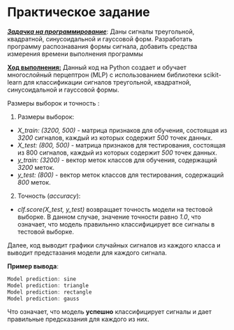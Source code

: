 # Практичеcкое задание 
<u><strong><i>Задачка на программирование</i></strong></u>:
Даны сигналы треугольной, квадратной, синусоидальной и гауссовой форм. Разработать программу распознавания формы сигнала, добавить средства измерения времени выполнения программы

<u><strong><i></i>Ход выполнения:</strong></u>
Данный код на Python создает и обучает многослойный перцептрон (MLP) с использованием библиотеки scikit-learn для классификации сигналов треугольной, квадратной, синусоидальной и гауссовой формы.

Размеры выборок и точность :
1. Размеры выборок:
* <i>X_train: (3200, 500)</i> - матрица признаков для обучения, состоящая из <i>3200</i> сигналов, каждый из которых содержит <i>500</i> точек данных.
* <i>X_test: (800, 500)</i> - матрица признаков для тестирования, состоящая из 800 сигналов, каждый из которых содержит <i>500</i> точек данных.
* <i>y_train: (3200)</i> - вектор меток классов для обучения, содержащий <i>3200</i> меток.
* <i>y_test: (800)</i> - вектор меток классов для тестирования, содержащий <i>800</i> меток.
2. Точность (<i>accuracy</i>):
* <i>clf.score(X_test, y_test)</i> возвращает точность модели на тестовой выборке. В данном случае, значение точности равно <i>1.0</i>, что означает, что модель правильнно классифицирует все сигналы в тестовой выборке.

Далее, код выводит графики случайных сигналов из каждого класса и выводит предстазания модели для каждого сигнала.

<strong>Пример вывода</strong>:
```C++
Model prediction: sine
Model prediction: triangle
Model prediction: rectangle
Model prediction: gauss
```
Что означает, что модель <strong>успешно</strong> классифицирует сигналы и дает правильные предсказания для каждого из них.
